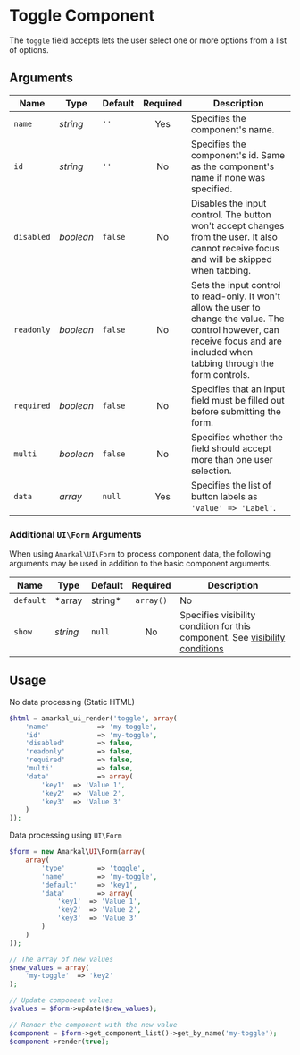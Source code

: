 # Toggle Component

The `toggle` field accepts lets the user select one or more options from a list of options.

## Arguments

Name | Type | Default | Required | Description
---|---|---|:---:|---
`name`|*string*|`''`|Yes|Specifies the component's name.
`id`|*string*|`''`|No|Specifies the component's id. Same as the component's name if none was specified.
`disabled`|*boolean*|`false`|No|Disables the input control. The button won't accept changes from the user. It also cannot receive focus and will be skipped when tabbing.
`readonly`|*boolean*|`false`|No|Sets the input control to read-only. It won't allow the user to change the value. The control however, can receive focus and are included when tabbing through the form controls.
`required`|*boolean*|`false`|No|Specifies that an input field must be filled out before submitting the form.
`multi`|*boolean*|`false`|No|Specifies whether the field should accept more than one user selection.
`data`|*array*|`null`|Yes|Specifies the list of button labels as `'value' => 'Label'`.

### Additional `UI\Form` Arguments

When using `Amarkal\UI\Form` to process component data, the following arguments may be used in addition to the basic component arguments.

Name | Type | Default | Required | Description
---|---|---|:---:|---
`default`|*array|string*|`array()`|No|Specifies the default value for this component. If `multi` is set to `true`, this should be an array. Otherwise it should be a string.
`show`|*string*|`null`|No|Specifies visibility condition for this component. See [visibility conditions](../../#visibility-conditions)

## Usage

No data processing (Static HTML)

```php
$html = amarkal_ui_render('toggle', array(
    'name'            => 'my-toggle',
    'id'              => 'my-toggle',
    'disabled'        => false,
    'readonly'        => false,
    'required'        => false,
    'multi'           => false,
    'data'            => array(
        'key1'  => 'Value 1',
        'key2'  => 'Value 2',
        'key3'  => 'Value 3'
    )
));
```

Data processing using `UI\Form`

```php
$form = new Amarkal\UI\Form(array(
    array(
        'type'        => 'toggle',
        'name'        => 'my-toggle',
        'default'     => 'key1',
        'data'        => array(
            'key1'  => 'Value 1',
            'key2'  => 'Value 2',
            'key3'  => 'Value 3'
        )
    )
));

// The array of new values
$new_values = array(
    'my-toggle'  => 'key2'
);

// Update component values
$values = $form->update($new_values);

// Render the component with the new value
$component = $form->get_component_list()->get_by_name('my-toggle');
$component->render(true);
```